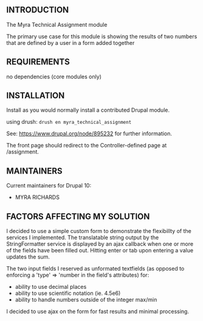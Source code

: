 ## INTRODUCTION

The Myra Technical Assignment module

The primary use case for this module is showing the results of two numbers
that are defined by a user in a form added together

## REQUIREMENTS

no dependencies (core modules only)

## INSTALLATION

Install as you would normally install a contributed Drupal module.

using drush: `drush en myra_technical_assignment`

See: https://www.drupal.org/node/895232 for further information.

The front page should redirect to the Controller-defined page
at /assignment.

## MAINTAINERS

Current maintainers for Drupal 10:

- MYRA RICHARDS 

## FACTORS AFFECTING MY SOLUTION

I decided to use a simple custom form to demonstrate the flexibillty of the services I implemented.
The translatable string output by the StringFormatter service is displayed by an ajax callback when
one or more of the fields have been filled out. Hitting enter or tab upon entering a value updates the sum.

The two input fields I reserved as unformated textfields (as opposed to enforcing a 'type' => 'number in
the field's attributes) for:
  - ability to use decimal places
  - ability to use scientific notation (ie. 4.5e6)
  - ability to handle numbers outside of the integer max/min

I decided to use ajax on the form for fast results and minimal processing.